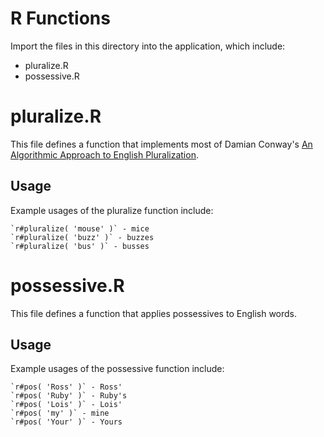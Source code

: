 # R Functions

Import the files in this directory into the application, which include:

* pluralize.R
* possessive.R

# pluralize.R

This file defines a function that implements most of Damian Conway's [An Algorithmic Approach to English Pluralization](http://blob.perl.org/tpc/1998/User_Applications/Algorithmic%20Approach%20Plurals/Algorithmic_Plurals.html).

## Usage

Example usages of the pluralize function include:

    `r#pluralize( 'mouse' )` - mice
    `r#pluralize( 'buzz' )` - buzzes
    `r#pluralize( 'bus' )` - busses

# possessive.R

This file defines a function that applies possessives to English words.

## Usage

Example usages of the possessive function include:

    `r#pos( 'Ross' )` - Ross'
    `r#pos( 'Ruby' )` - Ruby's
    `r#pos( 'Lois' )` - Lois'
    `r#pos( 'my' )` - mine
    `r#pos( 'Your' )` - Yours

